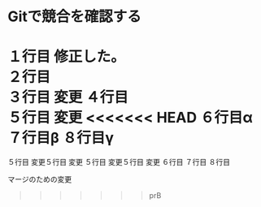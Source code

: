 # Gitで競合を確認する
１行目 修正した。  
２行目  
３行目 変更 
４行目  
５行目 変更
<<<<<<< HEAD
６行目α
７行目β
８行目γ
=======
５行目 変更５行目 変更
５行目 変更５行目 変更
６行目
７行目
８行目





マージのための変更
>>>>>>> prB
